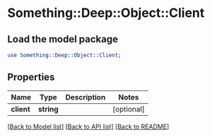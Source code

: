# Something::Deep::Object::Client

## Load the model package
```perl
use Something::Deep::Object::Client;
```

## Properties
Name | Type | Description | Notes
------------ | ------------- | ------------- | -------------
**client** | **string** |  | [optional] 

[[Back to Model list]](../README.md#documentation-for-models) [[Back to API list]](../README.md#documentation-for-api-endpoints) [[Back to README]](../README.md)



